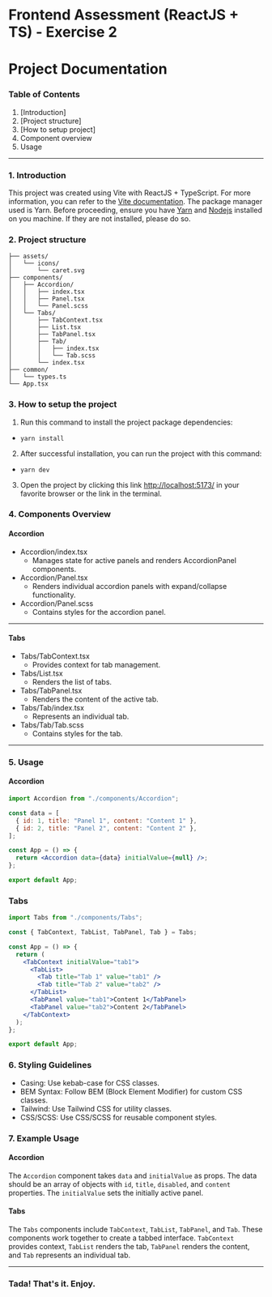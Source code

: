 # Frontend Assessment (ReactJS + TS) - Exercise 2

# Project Documentation

### Table of Contents

1. [Introduction]
2. [Project structure]
3. [How to setup project]
4. Component overview
5. Usage

---

### 1. Introduction

This project was created using Vite with ReactJS + TypeScript. For more information, you can refer to the [Vite documentation](https://vitejs.dev/guide/). The package manager used is Yarn. Before proceeding, ensure you have [Yarn](https://classic.yarnpkg.com/lang/en/docs/install/) and [Nodejs](https://nodejs.org/en/download/package-manager) installed on you machine. If they are not installed, please do so.

### 2. Project structure

```src/
├── assets/
│   └── icons/
│       └── caret.svg
├── components/
│   ├── Accordion/
│   │   ├── index.tsx
│   │   ├── Panel.tsx
│   │   └── Panel.scss
│   └── Tabs/
│       ├── TabContext.tsx
│       ├── List.tsx
│       ├── TabPanel.tsx
│       ├── Tab/
│       │   ├── index.tsx
│       │   └── Tab.scss
│       └── index.tsx
├── common/
│   └── types.ts
└── App.tsx
```

### 3. How to setup the project

1. Run this command to install the project package dependencies:

- ```ssh
  yarn install
  ```

2. After successful installation, you can run the project with this command:

- ```ssh
  yarn dev
  ```

3. Open the project by clicking this link [http://localhost:5173/](http://localhost:5173/) in your favorite browser or the link in the terminal.

### 4. Components Overview

#### Accordion

- Accordion/index.tsx
  - Manages state for active panels and renders AccordionPanel components.
- Accordion/Panel.tsx
  - Renders individual accordion panels with expand/collapse functionality.
- Accordion/Panel.scss
  - Contains styles for the accordion panel.

---

#### Tabs

- Tabs/TabContext.tsx
  - Provides context for tab management.
- Tabs/List.tsx
  - Renders the list of tabs.
- Tabs/TabPanel.tsx
  - Renders the content of the active tab.
- Tabs/Tab/index.tsx
  - Represents an individual tab.
- Tabs/Tab/Tab.scss
  - Contains styles for the tab.

---

### 5. Usage

#### Accordion

```jsx
import Accordion from "./components/Accordion";

const data = [
  { id: 1, title: "Panel 1", content: "Content 1" },
  { id: 2, title: "Panel 2", content: "Content 2" },
];

const App = () => {
  return <Accordion data={data} initialValue={null} />;
};

export default App;
```

### Tabs

```jsx
import Tabs from "./components/Tabs";

const { TabContext, TabList, TabPanel, Tab } = Tabs;

const App = () => {
  return (
    <TabContext initialValue="tab1">
      <TabList>
        <Tab title="Tab 1" value="tab1" />
        <Tab title="Tab 2" value="tab2" />
      </TabList>
      <TabPanel value="tab1">Content 1</TabPanel>
      <TabPanel value="tab2">Content 2</TabPanel>
    </TabContext>
  );
};

export default App;
```

### 6. Styling Guidelines

- Casing: Use kebab-case for CSS classes.
- BEM Syntax: Follow BEM (Block Element Modifier) for custom CSS classes.
- Tailwind: Use Tailwind CSS for utility classes.
- CSS/SCSS: Use CSS/SCSS for reusable component styles.

### 7. Example Usage

#### Accordion

The `Accordion` component takes `data` and `initialValue` as props. The data should be an array of objects with `id`, `title`, `disabled`, and `content` properties. The `initialValue` sets the initially active panel.

#### Tabs

The `Tabs` components include `TabContext`, `TabList`, `TabPanel`, and `Tab`. These components work together to create a tabbed interface. `TabContext` provides context, `TabList` renders the tab, `TabPanel` renders the content, and `Tab` represents an individual tab.

---

### Tada! That's it. Enjoy.
